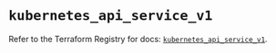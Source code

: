 # `kubernetes_api_service_v1`

Refer to the Terraform Registry for docs: [`kubernetes_api_service_v1`](https://registry.terraform.io/providers/hashicorp/kubernetes/2.38.0/docs/resources/api_service_v1).
